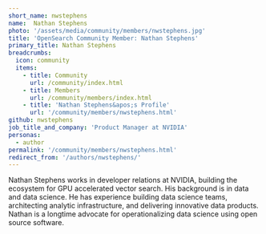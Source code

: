 ```yaml
---
short_name: nwstephens
name:  Nathan Stephens
photo: '/assets/media/community/members/nwstephens.jpg'
title: 'OpenSearch Community Member: Nathan Stephens'
primary_title: Nathan Stephens
breadcrumbs:
  icon: community
  items:
    - title: Community
      url: /community/index.html
    - title: Members
      url: /community/members/index.html
    - title: 'Nathan Stephens&apos;s Profile'
      url: '/community/members/nwstephens.html'
github: nwstephens
job_title_and_company: 'Product Manager at NVIDIA'
personas:
  - author
permalink: '/community/members/nwstephens.html'
redirect_from: '/authors/nwstephens/'
---
```


Nathan Stephens works in developer relations at NVIDIA, building the ecosystem for GPU accelerated vector search. His background is in data and data science. He has experience building data science teams, architecting analytic infrastructure, and delivering innovative data products. Nathan is a longtime advocate for operationalizing data science using open source software. 
